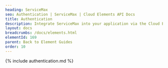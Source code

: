 ```yaml
---
heading: ServiceMax
seo: Authentication | ServiceMax | Cloud Elements API Docs
title: Authentication
description: Integrate ServiceMax into your application via the Cloud Elements APIs.
layout: docs
breadcrumbs: /docs/elements.html
elementId: 169
parent: Back to Element Guides
order: 10
---
```


{% include authentication.md %}
